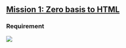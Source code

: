 ## [Mission 1: Zero basis to HTML](http://ife.baidu.com/2016/task/detail?taskId=1)
### Requirement
![](http://7xrp04.com1.z0.glb.clouddn.com/task_1_1_1.jpg)
